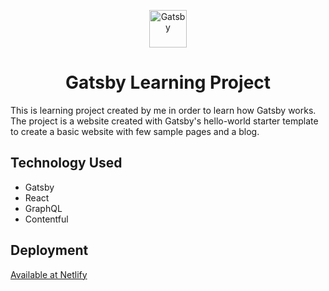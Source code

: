 <p align="center">
  <a href="https://www.gatsbyjs.org">
    <img alt="Gatsby" src="https://www.gatsbyjs.com/Gatsby-Monogram.svg" width="60" />
  </a>
</p>
<h1 align="center">
  Gatsby Learning Project
</h1>

This is learning project created by me in order to learn how Gatsby works. The project is a website created with Gatsby's hello-world starter template to create a basic website with few sample pages and a blog.

## Technology Used

- Gatsby
- React
- GraphQL
- Contentful

## Deployment

<a href="https://nostalgic-pasteur-97acff.netlify.app">Available at Netlify</a>
